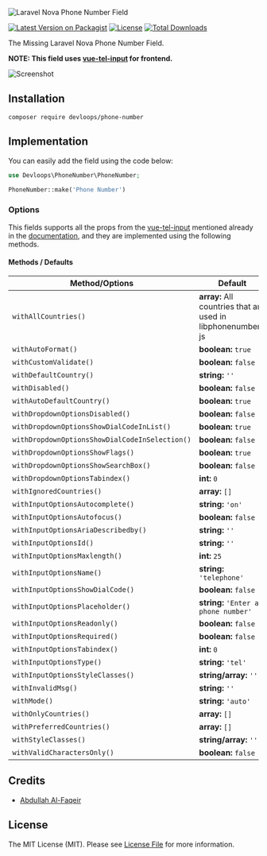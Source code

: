 ![Laravel Nova Phone Number Field](https://i.ibb.co/c8Mb2bh/Nova-Phone-Number.jpg)

[![Latest Version on Packagist](https://poser.pugx.org/devloopsnet/nova-phone-number-field/v/stable?format=flat-square&color=#0E7FC0)](https://packagist.org/packages/devloopsnet/nova-phone-number-field)
[![License](https://poser.pugx.org/devloopsnet/nova-phone-number-field/license?format=flat-square)](https://packagist.org/packages/devloopsnet/nova-phone-number-field)
[![Total Downloads](https://poser.pugx.org/devloopsnet/nova-phone-number-field/downloads?format=flat-square)](https://packagist.org/packages/devloopsnet/nova-phone-number-field)

The Missing Laravel Nova Phone Number Field.

**NOTE: This field uses [vue-tel-input](https://github.com/iamstevendao/vue-tel-input) for frontend.**

![Screenshot](https://i.ibb.co/MNsGGgL/screenshot-4.png "Phone Number Field")

## Installation

```
composer require devloops/phone-number
```

## Implementation

You can easily add the field using the code below:

```php
use Devloops\PhoneNumber\PhoneNumber;

PhoneNumber::make('Phone Number')
```

### Options

This fields supports all the props from the [vue-tel-input](https://github.com/iamstevendao/vue-tel-input) mentioned already in
the [documentation](https://vue-tel-input.iamstevendao.com/usage/props.html), and they are implemented using the following methods.

#### Methods / Defaults

| Method/Options                                 | Default                                                      |
|------------------------------------------------|--------------------------------------------------------------|
| `withAllCountries()`                           | **array:** All countries that are used in libphonenumber-js  |
| `withAutoFormat()`                             | **boolean:** `true`                                          |
| `withCustomValidate()`                         | **boolean:** `false`                                         |
| `withDefaultCountry()`                         | **string:** `''`                                             |
| `withDisabled()`                               | **boolean:** `false`                                         |
| `withAutoDefaultCountry()`                     | **boolean:** `true`                                          |
| `withDropdownOptionsDisabled()`                | **boolean:** `false`                                         |
| `withDropdownOptionsShowDialCodeInList()`      | **boolean:** `true`                                          |
| `withDropdownOptionsShowDialCodeInSelection()` | **boolean:** `false`                                         |
| `withDropdownOptionsShowFlags()`               | **boolean:** `true`                                          |
| `withDropdownOptionsShowSearchBox()`           | **boolean:** `false`                                         |
| `withDropdownOptionsTabindex()`                | **int:** `0`                                                 |
| `withIgnoredCountries()`                       | **array:** `[]`                                              |
| `withInputOptionsAutocomplete()`               | **string:** `'on'`                                           |
| `withInputOptionsAutofocus()`                  | **boolean:** `false`                                         |
| `withInputOptionsAriaDescribedby()`            | **string:** `''`                                             |
| `withInputOptionsId()`                         | **string:** `''`                                             |
| `withInputOptionsMaxlength()`                  | **int:** `25`                                                |
| `withInputOptionsName()`                       | **string:** `'telephone'`                                    |
| `withInputOptionsShowDialCode()`               | **boolean:** `false`                                         |
| `withInputOptionsPlaceholder()`                | **string:** `'Enter a phone number'`                         |
| `withInputOptionsReadonly()`                   | **boolean:** `false`                                         |
| `withInputOptionsRequired()`                   | **boolean:** `false`                                         |
| `withInputOptionsTabindex()`                   | **int:** `0`                                                 |
| `withInputOptionsType()`                       | **string:** `'tel'`                                          |
| `withInputOptionsStyleClasses()`               | **string/array:** `''`                                       |
| `withInvalidMsg()`                             | **string:** `''`                                             |
| `withMode()`                                   | **string:** `'auto'`                                         |
| `withOnlyCountries()`                          | **array:** `[]`                                              |
| `withPreferredCountries()`                     | **array:** `[]`                                              |
| `withStyleClasses()`                           | **string/array:** `''`                                       |
| `withValidCharactersOnly()`                    | **boolean:** `false`                                         |


## Credits

* [Abdullah Al-Faqeir](https://github.com/abdullahfaqeir)

## License

The MIT License (MIT). Please see [License File](./LICENSE.md) for more information.
